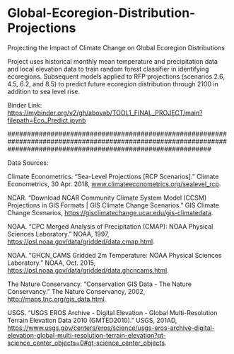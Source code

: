 # Global-Ecoregion-Distribution-Projections
Projecting the Impact of Climate Change on Global Ecoregion Distributions 

Project uses historical monthly mean temperature and precipitation data and local elevation data to train random forest classifier in identifying ecoregions. Subsequent models applied to RFP projections (scenarios 2.6, 4.5, 6.2, and 8.5) to predict future ecoregion distribution through 2100 in addition to sea level rise.

Binder Link:
https://mybinder.org/v2/gh/abovab/TOOL1_FINAL_PROJECT/main?filepath=Eco_Predict.ipynb

####################################################################################################################################################################

Data Sources:

Climate Econometrics. “Sea-Level Projections [RCP Scenarios].” Climate Econometrics, 30 Apr. 2018, www.climateeconometrics.org/sealevel_rcp.

NCAR. “Download NCAR Community Climate System Model (CCSM) Projections in GIS Formats | GIS Climate Change Scenarios.” GIS Climate Change Scenarios, https://gisclimatechange.ucar.edu/gis-climatedata.

NOAA. “CPC Merged Analysis of Precipitation (CMAP): NOAA Physical Sciences Laboratory.” NOAA, 1997, https://psl.noaa.gov/data/gridded/data.cmap.html.

NOAA. “GHCN_CAMS Gridded 2m Temperature: NOAA Physical Sciences Laboratory.” NOAA, Oct. 2015, https://psl.noaa.gov/data/gridded/data.ghcncams.html.

The Nature Conservancy. “Conservation GIS Data - The Nature Conservancy.” The Nature Conservancy, 2002, http://maps.tnc.org/gis_data.html.

USGS. “USGS EROS Archive - Digital Elevation - Global Multi-Resolution Terrain Elevation Data 2010 (GMTED2010).” USGS, 201AD, https://www.usgs.gov/centers/eros/science/usgs-eros-archive-digital-elevation-global-multi-resolution-terrain-elevation?qt-science_center_objects=0#qt-science_center_objects.
